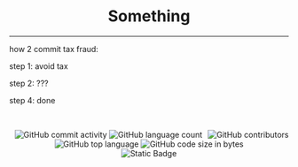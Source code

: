 <h1 align="center"> 
  Something
</h1>
<hr>

  how 2 commit tax fraud:
  
  step 1: avoid tax
  
  step 2: ???
  
  step 4: done
</p>
<br>
<p align="center">
  <img alt="GitHub commit activity" src="https://img.shields.io/github/commit-activity/w/epic-person-on/Something"> <img style="float:right" alt="GitHub contributors" src="https://img.shields.io/github/contributors/epic-person-on/Something"> <img alt="GitHub language count" src="https://img.shields.io/github/languages/count/epic-person-on/Something"> <img alt="GitHub top language" src="https://img.shields.io/github/languages/top/epic-person-on/Something"> <img alt="GitHub code size in bytes" src="https://img.shields.io/github/languages/code-size/epic-person-on/Something">
  <br>
  <img alt="Static Badge" src="https://img.shields.io/badge/Achievements-1400_Commits!-gold">
</p>




